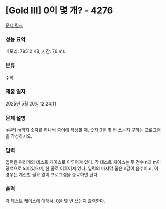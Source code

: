 # [Gold III] 0이 몇 개? - 4276 

[문제 링크](https://www.acmicpc.net/problem/4276) 

### 성능 요약

메모리: 79512 KB, 시간: 76 ms

### 분류

수학

### 제출 일자

2025년 5월 20일 12:24:11

### 문제 설명

<p>
	n부터 m까지 숫자를 하나씩 종이에 작성할 때, 숫자 0을 몇 번 쓰는지 구하는 프로그램을 작성하시오.</p>

### 입력 

 <p>
	입력은 여러개의 테스트 케이스로 이루어져 있다. 각 테스트 케이스는 두 정수 n과 m이 공백으로 되어있으며, 한 줄로 이루어져 있다. 입력의 마지막 줄은 n값이 음수이고, 이 경우는 계산할 필요 없이 프로그램을 종료하면 된다.</p>

### 출력 

 <p>
	각 테스트 케이스에 대해서, 0을 몇 번 쓰는지 출력한다.</p>

